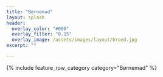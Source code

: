 ```yaml
---
title: "Børnemad"
layout: splash
header:
  overlay_color: "#000"
  overlay_filter: "0.15"
  overlay_image: /assets/images/layout/broed.jpg
excerpt: ""

---
```


{% include feature_row_category category="Børnemad" %}

<!--
{% include feature_row id="feature_row2" type="left" %}

{% include feature_row id="feature_row3" type="right" %}

{% include feature_row id="feature_row4" type="center" %}

-->